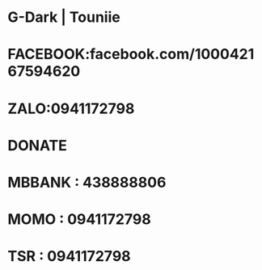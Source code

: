 # G-Dark | Touniie
# FACEBOOK:facebook.com/100042167594620
# ZALO:0941172798
# DONATE
# MBBANK : 438888806
# MOMO : 0941172798
# TSR : 0941172798
